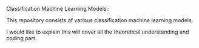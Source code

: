 Classification Machine Learning Models::

This repository consists of various classification machine learning models. 

I would like to explain this will cover all the theoretical understanding and  coding part.
